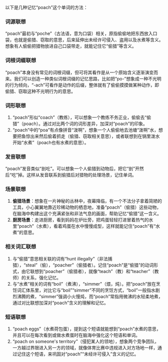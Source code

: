 以下是几种记忆“poach”这个单词的方法：

### 词源联想
“poach”最初与“poche”（古法语，意为口袋）相关，原指偷偷地把东西放入口袋，也就是偷猎、窃取的意思，后来延伸出未经许可侵入、盗用以及水煮等含义。想象有人偷偷把猎物放进自己口袋带走，就能记住它“偷猎”等含义。 

### 词根词缀联想
“poach”本身没有常见的词根词缀，但可将其看作是从一个原始含义逐渐演变而来。我们可以创造一种类似词根词缀的记忆思路，比如把“po-”想象成一种不光明的行为倾向，“-ach”可看作是动作的后缀，整体就有了偷偷摸摸做某种动作，即偷猎、窃取这种不光明行为的意思。

### 词形联想
1. “poach”形似“coach”（教练），可以想象一个教练不务正业，偷偷去“偷猎”（poach）。通过对比两个词的词形差异，加深对“poach”的印象。
2. “poach”中的“poa”有点像拼音“泼啊”，想象一个人偷偷地去池塘“泼啊”水，想要把鱼惊出来然后偷着抓走（偷猎、窃取相关意思），或者联想到在锅里泼水开始“水煮”（poach也有水煮的意思）。

### 发音联想
“poach”发音类似“剖吃”。可以想象一个人偷猎到动物后，把它“剖”开然后“吃”掉。这样从发音联系到偷猎后对猎物的处理场景，记住单词。

### 场景联想
1. **偷猎场景**：想象在一片神秘的丛林中，夜幕降临，有一个不法分子拿着简陋的工具，小心翼翼地靠近珍稀动物的栖息地，准备“poach”（偷猎）这些动物，在脑海中构建出这个充满紧张和非法气息的画面，帮助记忆“偷猎”这一含义。
2. **厨房场景**：走进厨房，看到妈妈在炉灶旁，把鸡蛋轻轻打进冒着热气的水里“poach”（水煮），看着鸡蛋在水中慢慢成型，这样就能记住“poach”有“水煮”的意思。 

### 相关词汇联想
1. 与“偷猎”意思相关联的词有“hunt illegally”（非法捕猎），“steal”（偷），“poacher”（偷猎者）。记住“poach”是“偷猎”的动词形式，由它联想到“poacher”（偷猎者），就像“teach”（教）和“teacher”（教师）的关系，强化记忆。
2. 与“水煮”相关的词有“boil”（煮沸），“simmer”（煨，炖）。把“poach”放在烹饪词汇体系里，对比它与“boil”“simmer”不同的烹饪方式，“boil”一般指水剧烈沸腾的煮，“simmer”强调小火慢炖，而“poach”常指用微沸的水轻柔地煮，通过对比联想加深对“poach”含义的理解和记忆。

### 短语联想
1. “poach eggs”（水煮荷包蛋），提到这个短语就能想到“poach”水煮的意思，并且可以在每次看到或做水煮蛋时在脑海中强化这个短语和单词。
2. “poach on someone's territory”（侵犯某人的领地），想象两个竞争团队，一方越过界限进入另一方的领域，就像体育比赛中违规进入对方场地一样，通过记住这个短语，来巩固对“poach”“未经许可侵入”含义的记忆。 